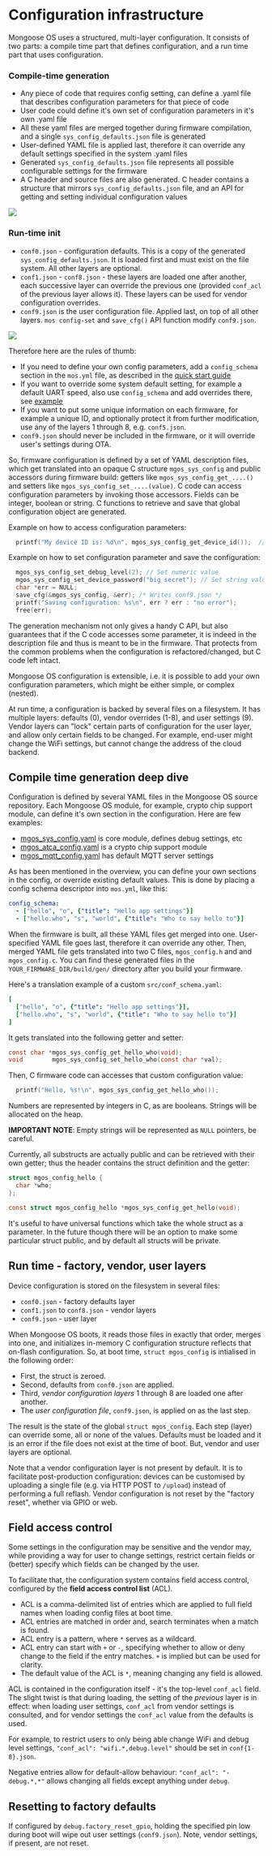 # Configuration infrastructure

Mongoose OS uses a structured, multi-layer configuration.
It consists of two parts: a compile time part that defines configuration,
and a run time part that uses configuration.

### Compile-time generation

- Any piece of code that requires config setting, can define a .yaml file
that describes configuration parameters for that piece of code
- User code could define it's own set of configuration parameters in
it's own .yaml file
- All these yaml files are merged together during firmware compilation,
and a single `sys_config_defaults.json` file is generated
- User-defined YAML file is applied last, therefore it can override any
default settings specified in the system .yaml files
- Generated `sys_config_defaults.json` file represents all possible
  configurable settings for the firmware
- A C header and source files are also generated. C header contains a structure
that mirrors `sys_config_defaults.json` file, and an API for getting and setting
individual configuration values

![](images/config1.png)

### Run-time init

- `conf0.json` - configuration defaults. This is a copy of the generated
  `sys_config_defaults.json`. It is loaded first and must exist on the file system.
  All other layers are optional.
- `conf1.json` - `conf8.json` - these layers are loaded one after another, each
  successive layer can override the previous one (provided `conf_acl` of the previous
  layer allows it). These layers can be used for vendor configuration  overrides.
- `conf9.json` is the user configuration file. Applied last, on top of all other layers.
  `mos config-set` and `save_cfg()` API function modify `conf9.json`.

![](images/config2.png)

Therefore here are the rules of thumb:

- If you need to define your own config parameters, add a `config_schema`
  section in the `mos.yml` file, as described in the
  [quick start guide](/docs/mongoose-os/quickstart/develop-in-c.md#create-custom-cofiguration-section)
- If you want to override some system default setting, for example
  a default UART speed, also use `config_schema` and add overrides there,
  see [example](https://github.com/mongoose-os-apps/default/blob/c4e2acbb5fec8d151b0d74fa12f9f1791f08edeb/mos.yml#L23-L25) 
- If you want to put some unique information on each firmware, for example
  a unique ID, and optionally protect it from further modification, use any of the layers 1 through 8, e.g. `conf5.json`.
- `conf9.json` should never be included in the firmware, or it will override user's settings during OTA.
  

So, firmware configuration is defined by a set of YAML description files, which
get translated into an opaque C structure `mgos_sys_config` and public
accessors during firmware build: getters like `mgos_sys_config_get_....()` and
setters like `mgos_sys_config_set_....(value)`. C code can access configuration
parameters by invoking those accessors. Fields can be integer, boolean or
string. C functions to retrieve and save that global configuration object are
generated.

Example on how to access configuration parameters:

```c
  printf("My device ID is: %d\n", mgos_sys_config_get_device_id());  // Get config param
```

Example on how to set configuration parameter and save the configuration:
```c
  mgos_sys_config_set_debug_level(2); // Set numeric value
  mgos_sys_config_set_device_password("big secret"); // Set string value
  char *err = NULL;
  save_cfg(&mgos_sys_config, &err); /* Writes conf9.json */
  printf("Saving configuration: %s\n", err ? err : "no error");
  free(err);
```

The generation mechanism not only gives a handy C API, but also guarantees
that if the C code accesses some parameter, it is indeed in the description
file and thus is meant to be in the firmware. That protects from the common
problems when the configuration is refactored/changed, but C code left intact.

Mongoose OS configuration is extensible, i.e. it is possible to add your own
configuration parameters, which might be either simple, or complex (nested).

At run time, a configuration is backed by several files on a filesystem.
It has multiple layers: defaults (0), vendor overrides (1-8), and user settings (9).
Vendor layers can "lock" certain parts of
configuration for the user layer, and allow only certain fields to be changed.
For example, end-user might change the WiFi settings, but cannot change the
address of the cloud backend.

## Compile time generation deep dive

Configuration is defined by several YAML files in the Mongoose OS source
repository. Each Mongoose OS module, for example, crypto chip support module,
can define it's own section in the configuration. Here are few examples:

- [mgos_sys_config.yaml](https://github.com/mongoose-os-libs/core/blob/master/mos.yml) is core module, defines debug settings, etc
- [mgos_atca_config.yaml](https://github.com/mongoose-os-libs/atca/blob/master/mos.yml) is a crypto chip support module
- [mgos_mqtt_config.yaml](https://github.com/mongoose-os-libs/mqtt/blob/master/mos.yml) has default MQTT server settings


As has been mentioned in the overview, you can define your own sections in
the config, or override existing default values. This is done by placing a
config schema descriptor into `mos.yml`, like this:

```yaml
config_schema:
  - ["hello", "o", {"title": "Hello app settings"}]
  - ["hello.who", "s", "world", {"title": "Who to say hello to"}]
```

When the firmware is built, all these YAML files get merged into one.
User-specified YAML file goes last, therefore it can override any other.
Then, merged YAML file gets translated into two C files, `mgos_config.h` and
and `mgos_config.c`. You can find these generated files in the
`YOUR_FIRMWARE_DIR/build/gen/` directory after you build your firmware.

Here's a translation example of a custom `src/conf_schema.yaml`:

```yaml
[
  ["hello", "o", {"title": "Hello app settings"}],
  ["hello.who", "s", "world", {"title": "Who to say hello to"}]
]
```

It gets translated into the following getter and setter:

```c
const char *mgos_sys_config_get_hello_who(void);
void        mgos_sys_config_set_hello_who(const char *val);
```

Then, C firmware code can accesses that custom configuration value:

```c
  printf("Hello, %s!\n", mgos_sys_config_get_hello_who());
```

Numbers are represented by integers in C, as are booleans.
Strings will be allocated on the heap.

**IMPORTANT NOTE**: Empty strings will be represented as `NULL` pointers,
be careful.

Currently, all substructs are actually public and can be retrieved with their
own getter; thus the header contains the struct definition and the getter:

```c
struct mgos_config_hello {
  char *who;
};

const struct mgos_config_hello *mgos_sys_config_get_hello(void);
```

It's useful to have universal functions which take the whole struct as a
parameter. In the future though there will be an option to make some particular
struct public, and by default all structs will be private.

## Run time - factory, vendor, user layers

Device configuration is stored on the filesystem in several files:

- `conf0.json` - factory defaults layer
- `conf1.json` to `conf8.json` - vendor layers
- `conf9.json` - user layer

When Mongoose OS boots, it reads those files in exactly that order,
merges into one, and initializes in-memory C configuration structure
reflects that on-flash configuration. So, at boot time,
`struct mgos_config` is intialised in the following order:

- First, the struct is zeroed.
- Second, defaults from `conf0.json` are applied.
- Third, _vendor configuration layers_ 1 through 8 are loaded one after another.
- The _user configuration file_, `conf9.json`, is applied on as the last step.

The result is the state of the global `struct mgos_config`.
Each step (layer) can override some, all or none of the values.
Defaults must be loaded and it is an error if the file does not exist
at the time of boot. But, vendor and user layers are optional.

Note that a vendor configuration layer is not present by default.
It is to facilitate post-production configuration: devices can be
customised by uploading a single file (e.g. via HTTP POST to `/upload`)
instead of performing a full reflash.
Vendor configuration is not reset by the "factory reset", whether via GPIO or web.


## Field access control

Some settings in the configuration may be sensitive and the vendor may,
while providing a way for user to change settings, restrict certain fields
or (better) specify which fields can be changed by the user.

To facilitate that, the configuration system contains field access control,
configured by the **field access control list** (ACL).

- ACL is a comma-delimited list of entries which are applied to full field
  names when loading config files at boot time.
- ACL entries are matched in order and, search terminates when a match is found.
- ACL entry is a pattern, where `*` serves as a wildcard.
- ACL entry can start with `+` or `-`, specifying whether to allow or
  deny change to the field if the entry matches. `+` is implied but can
  be used for clarity.
- The default value of the ACL is `*`, meaning changing any field is allowed.

ACL is contained in the configuration itself - it's the top-level `conf_acl`
field. The slight twist is that during loading, the setting of the
_previous_ layer is in effect: when loading user settings,
`conf_acl` from vendor settings is consulted,
and for vendor settings the `conf_acl` value from the defaults is used.

For example, to restrict users to only being able change WiFi and debug level
settings, `"conf_acl": "wifi.*,debug.level"` should be set in `conf{1-8}.json`.

Negative entries allow for default-allow behaviour:
`"conf_acl": "-debug.*,*"` allows changing all fields except anything under `debug`.


## Resetting to factory defaults

If configured by `debug.factory_reset_gpio`, holding the specified pin
low during boot will wipe out user settings (`conf9.json`).
Note, vendor settings, if present, are not reset.
